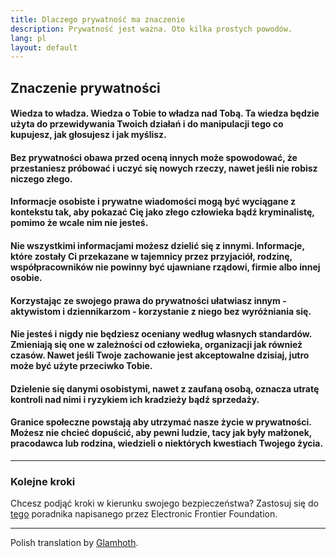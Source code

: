 ```yaml
---
title: Dlaczego prywatność ma znaczenie
description: Prywatność jest ważna. Oto kilka prostych powodów.
lang: pl
layout: default
---
```


## Znaczenie prywatności

#### Wiedza to władza. Wiedza o Tobie to władza nad Tobą. Ta wiedza będzie użyta do przewidywania Twoich działań i do manipulacji tego co kupujesz, jak głosujesz i jak myślisz.

#### Bez prywatności obawa przed oceną innych może spowodować, że przestaniesz próbować i uczyć się nowych rzeczy, nawet jeśli nie robisz niczego złego.

#### Informacje osobiste i prywatne wiadomości mogą być wyciągane z kontekstu tak, aby pokazać Cię jako złego człowieka bądź kryminalistę, pomimo że wcale nim nie jesteś.

#### Nie wszystkimi informacjami możesz dzielić się z innymi. Informacje, które zostały Ci przekazane w tajemnicy przez przyjaciół, rodzinę, współpracowników nie powinny być ujawniane rządowi, firmie albo innej osobie.

#### Korzystając ze swojego prawa do prywatności ułatwiasz innym - aktywistom i dziennikarzom - korzystanie z niego bez wyróżniania się.

#### Nie jesteś i nigdy nie będziesz oceniany według własnych standardów. Zmieniają się one w zależności od człowieka, organizacji jak również czasów. Nawet jeśli Twoje zachowanie jest akceptowalne dzisiaj, jutro może być użyte przeciwko Tobie.

#### Dzielenie się danymi osobistymi, nawet z zaufaną osobą, oznacza utratę kontroli nad nimi i ryzykiem ich kradzieży bądź sprzedaży.

#### Granice społeczne powstają aby utrzymać nasze życie w prywatności. Możesz nie chcieć dopuścić, aby pewni ludzie, tacy jak były małżonek, pracodawca lub rodzina, wiedzieli o niektórych kwestiach Twojego życia.

-----

### Kolejne kroki
Chcesz podjąć kroki w kierunku swojego bezpieczeństwa? Zastosuj się do [tego](https://ssd.eff.org/) poradnika napisanego przez Electronic Frontier Foundation.

-----
Polish translation by [Glamhoth](https://github.com/Glamhoth/whyprivacymatters).
